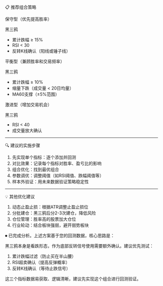   📋 推荐组合策略

  保守型（优先提高胜率）

  黑三鸦
  + 累计跌幅 ≥ 15%
  + RSI < 30
  + 反转K线确认（阳线或锤子线）

  平衡型（兼顾胜率和交易频率）

  黑三鸦
  + 累计跌幅 ≥ 10%
  + 缩量下跌（成交量 < 20日均量）
  + MA60支撑（±5%范围）

  激进型（增加交易机会）

  黑三鸦
  + RSI < 40
  + 成交量放大确认

  ---
  🔍 建议的实施步骤

  1. 先实现单个指标：逐个添加并回测
  2. 对比效果：记录每个指标对胜率、盈亏比的影响
  3. 组合优化：找到最优组合
  4. 参数调优：调整阈值（如RSI阈值、跌幅阈值等）
  5. 样本外验证：用未来数据验证策略稳定性

  ---
  💡 其他优化建议

  1. 动态止盈止损：根据ATR调整止盈止损位
  2. 分批建仓：黑三鸦后分2-3次建仓，降低风险
  3. 仓位管理：胜率高的股票加大仓位
  4. 行业轮动：结合板块强弱，避开弱势板块

⏺ 已完成分析。上述方案基于您的回测数据，核心思路是：

  黑三鸦本身是看跌形态，作为底部反转信号使用需要额外确认。建议优先测试：
  1. 累计跌幅过滤（防止买在半山腰）
  2. RSI超卖确认（提高反弹概率）
  3. 反转K线确认（等待止跌信号）

  这三个指标数据易获取、逻辑清晰，建议先实现这个组合进行回测验证。